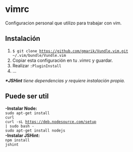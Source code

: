 vimrc
=====
Configuracion personal que utilizo para trabajar con vim.


Instalación
-----

1) <code>$ git clone https://github.com/gmarik/Vundle.vim.git ~/.vim/bundle/Vundle.vim</code> <br/>
2) Copiar esta configuración en tu .vimrc y guardar. <br/>
3) Realizar <code>:PluginInstall</code> <br/>
4) ... <br/>

<i><strong>*JSHint</strong> tiene dependencias y requiere instalación propia.</i><br/>

Puede ser util
-----

<strong>-Instalar Node:</strong> <br/>
<code>sudo apt-get install curl</code><br/>
<code>curl -sL https://deb.nodesource.com/setup | sudo bash -</code><br/>
<code>sudo apt-get install nodejs</code><br/>
<strong>-Instalar JSHint:</strong> <br/>
<code>npm install jshint</code><br/>
